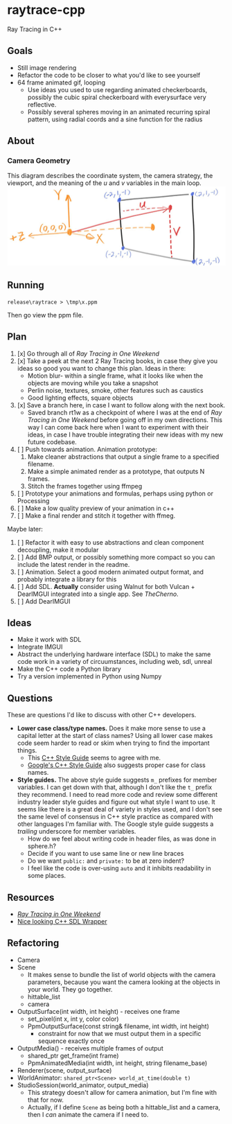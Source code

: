 # raytrace-cpp
Ray Tracing in C++

## Goals
* Still image rendering
* Refactor the code to be closer to what you'd like to see yourself
* 64 frame animated gif, looping
	* Use ideas you used to use regarding animated checkerboards, possibly the cubic spiral checkerboard with everysurface very reflective.
	* Possibly several spheres moving in an animated recurring spiral pattern, using radial coords and a sine function for the radius

## About
### Camera Geometry
This diagram describes the coordinate system, the camera strategy, the viewport,
and the meaning of the *u* and *v* variables in the main loop.
![Coordinates and Viewport](doc/img/fig-1.03-cam-geom.jpg)

## Running
```
release\raytrace > \tmp\x.ppm
```
Then go view the ppm file.

## Plan
1. [x] Go through all of *Ray Tracing in One Weekend*
1. [x] Take a peek at the next 2 Ray Tracing books, in case they give you ideas so good you want to change this plan. Ideas in there:
	* Motion blur- within a single frame, what it looks like when the objects are moving while you take a snapshot
	* Perlin noise, textures, smoke, other features such as caustics
	* Good lighting effects, square objects
1. [x] Save a branch here, in case I want to follow along with the next book.
	* Saved branch rt1w as a checkpoint of where I was at the end of *Ray Tracing in One Weekend* before going off in my own directions.  This way I can come back here when I want to experiment with their ideas, in case I have trouble integrating their new ideas with my new future codebase.
1. [ ] Push towards animation. Animation prototype:
	1. Make cleaner abstractions that output a single frame to a specified filename.
	1. Make a simple animated render as a prototype, that outputs N frames.
	1. Stitch the frames together using ffmpeg
1. [ ] Prototype your animations and formulas, perhaps using python or Processing
1. [ ] Make a low quality preview of your animation in c++
1. [ ] Make a final render and stitch it together with ffmeg.

Maybe later:
1. [ ] Refactor it with easy to use abstractions and clean component decoupling, make it modular
1. [ ] Add BMP output, or possibly something more compact so you can include the latest render in the readme.
1. [ ] Animation. Select a good modern animated output format, and probably integrate a library for this
1. [ ] Add SDL. **Actually** consider using Walnut for both Vulcan + DearIMGUI integrated into a single app. See *TheCherno*.
1. [ ] Add DearIMGUI

## Ideas
* Make it work with SDL
* Integrate IMGUI
* Abstract the underlying hardware interface (SDL) to make the same code work in a variety of circuumstances, including web, sdl, unreal
* Make the C++ code a Python library
* Try a version implemented in Python using Numpy

## Questions
These are questions I'd like to discuss with other C++ developers.
* **Lower case class/type names.** Does it make more sense to use a capital letter at the start of class names?  Using all lower case makes code seem harder to read or skim when trying to find the important things.
	* This [C++ Style Guide](https://lefticus.gitbooks.io/cpp-best-practices/content/03-Style.html) seems to agree with me.
	* [Google's C++ Style Guide](https://google.github.io/styleguide/cppguide.html#General_Naming_Rules) also suggests proper case for class names.
* **Style guides.** The above style guide suggests `m_` prefixes for member variables. I can get down with that, although I don't like the `t_` prefix they recommend.  I need to read more code and review some different industry leader style guides and figure out what style I want to use.  It seems like there is a great deal of variety in styles used, and I don't see the same level of consensus in C++ style practice as compared with other languages I'm familiar with.  The Google style guide suggests a *trailing* underscore for member variables.
	* How do we feel about writing code in header files, as was done in sphere.h?
	* Decide if you want to use same line or new line braces
	* Do we want `public:` and `private:` to be at zero indent?
	* I feel like the code is over-using `auto` and it inhibits readability in some places.

## Resources
* [_Ray Tracing in One Weekend_](https://raytracing.github.io/books/RayTracingInOneWeekend.html)
* [Nice looking C++ SDL Wrapper](https://github.com/libSDL2pp/libSDL2pp)

## Refactoring
* Camera
* Scene
	* It makes sense to bundle the list of world objects with the camera parameters,
		because you want the camera looking at the objects in your world. They go together.
	* hittable_list
	* camera
* OutputSurface(int width, int height) - receives one frame
	* set_pixel(int x, int y, color color)
	* PpmOutputSurface(const string& filename, int width, int height)
		* constraint for now that we must output them in a specific sequence exactly once
* OutputMedia() - receives multiple frames of output
	* shared_ptr<OutputSurface> get_frame(int frame)
	* PpmAnimatedMedia(int width, int height, string filename_base)
* Renderer(scene, output_surface)
* WorldAnimator: `shared_ptr<Scene> world_at_time(double t)`
* StudioSession(world_animator, output_media)
	* This strategy doesn't allow for camera animation, but I'm fine with that for now.
	* Actually, if I define `Scene` as being both a hittable_list and a camera, then I *can* animate the camera if I need to.